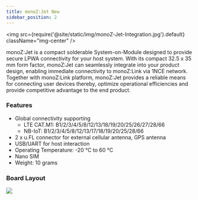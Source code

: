 ```yaml
---
title: monoZ:Jet New
sidebar_position: 2
---
```


<!-- 
<img src={require('@site/static/img/monoZ-Jet.png').default} />
<br/> -->
<img src={require('@site/static/img/monoZ-Jet-Integration.jpg').default} className="img-center" />

monoZ:Jet is a compact solderable System-on-Module designed to provide secure LPWA connectivity for your host system. With its compact 32.5 x 35 mm form factor, monoZ:Jet can seamlessly integrate into your product design, enabling immediate connectivity to monoZ:Link via 1NCE network. Together with monoZ:Link platform, monoZ:Jet provides a reliable means for connecting user devices thereby, optimize operational efficiencies and provide competitive advantage to the end product.
### Features
- Global connectivity supporting        
    - LTE CAT.M1: B1/2/3/4/5/8/12/13/18/19/20/25/26/27/28/66
    - NB-IoT: B1/2/3/4/5/8/12/13/17/18/19/20/25/28/66
 - 2 x u.FL connector for external cellular antenna, GPS antenna 
 - USB/UART for host interaction
 - Operating Temperature: -20 °C to 60 °C 
 - Nano SIM
 - Weight: 10 grams
        

### Board Layout

<div className="card">
    <div className="card__body">
        <img src={require('@site/static/img/Board-Layout.jpg').default}  />
    </div>
</div>
